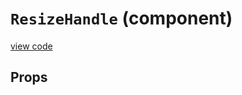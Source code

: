 `ResizeHandle` (component)
==========================
[view code](../src/ResizeHandle.js)


Props
-----

